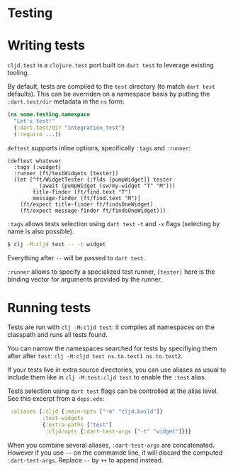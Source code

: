 # Testing

# Writing tests
`cljd.test` is a `clojure.test` port built on `dart test` to leverage existing tooling.

By default, tests are compiled to the `test` directory (to match `dart test` defaults). This can be overriden on a namespace basis by putting the `:dart.test/dir` metadata in the `ns` form:

```clojure
(ns some.testing.namespace
  "Let's test!"
  {:dart.test/dir "integration_test"}
  (:require ...))
```

`deftest` supports inline options, specifically `:tags` and `:runner`:

```
(deftest whatever
  :tags [:widget]
  :runner (ft/testWidgets [tester])
  (let [^ft/WidgetTester {:flds [pumpWidget]} tester
        _ (await (pumpWidget (sw/my-widget "T" "M")))
        title-finder (ft/find.text "T")
        message-finder (ft/find.text "M")]
    (ft/expect title-finder ft/findsOneWidget)
    (ft/expect message-finder ft/findsOneWidget)))
```

`:tags` allows tests selection using `dart test` `-t` and `-x` flags (selecting by name is also possible).

```bash
$ clj -M:cljd test -- -t widget
```

Everything after `--` will be passed to `dart test`.

`:runner` allows to specify a specialized test runner, `[tester]` here is the binding vector for arguments provided by the runner.

# Running tests
Tests are run with `clj -M:cljd test`: it compiles all namespaces on the classpath and runs all tests found.

You can narrow the namespaces searched for tests by specifiying them after after `test`: `clj -M:cljd test ns.to.test1 ns.to.test2`.

If your tests live in extra source directories, you can use aliases as usual to include them like in `clj -M:test:cljd test` to enable the `:test` alias.

Tests selection using `dart test` flags can be controlled at the alias level. See this excerpt from a `deps.edn`:
```clojure
 :aliases {:cljd {:main-opts ["-m" "cljd.build"]}
           :test-widgets
           {:extra-paths ["test"]
            :cljd/opts {:dart-test-args ["-t" "widget"]}}}
```

When you combine several aliases, `:dart-test-args` are concatenated. However if you use `--` on the commande line, it will discard the computed `:dart-test-args`. Replace `--` by `++` to append instead.

